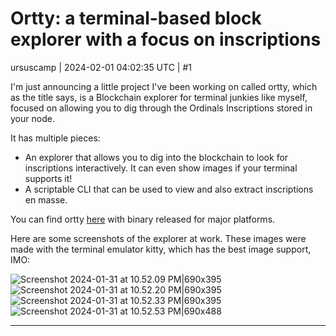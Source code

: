 # Ortty: a terminal-based block explorer with a focus on inscriptions

ursuscamp | 2024-02-01 04:02:35 UTC | #1

I'm just announcing a little project I've been working on called ortty, which as the title says, is a Blockchain explorer for terminal junkies like myself, focused on allowing you to dig through the Ordinals Inscriptions stored in your node.

It has multiple pieces:

* An explorer that allows you to dig into the blockchain to look for inscriptions interactively. It can even show images if your terminal supports it!
* A scriptable CLI that can be used to view and also extract inscriptions en masse.

You can find ortty [here](https://github.com/ursuscamp/ortty) with binary released for major platforms.

Here are some screenshots of the explorer at work. These images were made with the terminal emulator kitty, which has the best image support, IMO:

![Screenshot 2024-01-31 at 10.52.09 PM|690x395](upload://7UnOobIclX4xVWwVjapsxciaRWi.jpeg)
![Screenshot 2024-01-31 at 10.52.20 PM|690x395](upload://gEWlngBIfWAEAeWG4lIuNoPF9Qj.jpeg)
![Screenshot 2024-01-31 at 10.52.33 PM|690x395](upload://kXB5pNkqg3lys2JHAzjtHDDO31u.png)
![Screenshot 2024-01-31 at 10.52.53 PM|690x488](upload://4MAMvmmB5zQSgzLiV1QelhjutD4.png)

-------------------------

